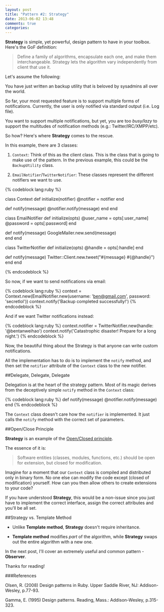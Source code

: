 ```yaml
---
layout: post
title: "Pattern #2: Strategy"
date: 2013-06-02 13:48
comments: true
categories: 
---
```


__Strategy__ is simple, yet powerful, design pattern to have in your toolbox. Here's the GoF definition:

> Define a family of algorithms, encapsulate each one, and make them interchangeable. 
> Strategy lets the algorithm vary independently from client that use it.

Let's assume the following:

You have just written an backup utility that is beloved by sysadmins all over the world.

So far, your most requested feature is to support multiple forms of notifications. Currently, the user is only notified via standard output (i.e. Log file).

You want to support multiple notifications, but yet, you are too _busy/lazy_ to support the multitudes of notification methods (e.g.: Twitter/IRC/XMPP/etc).

So how? Here's where __Strategy__ comes to the rescue.

In this example, there are 3 classes:

1. `Context`: Think of this as the client class. This is the class that is going to make use of the pattern. In the previous example, this could be the `BackupUtility` class.

2. `EmailNotifier`/`TwitterNotifier`: These classes represent the different notifiers we want to use.

{% codeblock lang:ruby %}

class Context
  def initialize(notifier)
    @notifier = notifier
  end

  def notify(message)
    @notifier.notify(message)
  end
end

class EmailNotifier
  def initialize(opts)
    @user_name   = opts[:user_name]
    @password    = opts[:password]
  end

  def notify(message)
    GoogleMailer.new.send(message)  
  end
end

class TwitterNotifier
  def initialize(opts)
    @handle = opts[:handle]
  end

  def notify(message)
    Twitter::Client.new.tweet("#{message} #{@handle}")  
  end
end

{% endcodeblock %}

So now, if we want to send notifications via email:

{% codeblock lang:ruby %}
context = Context.new(EmailNotifier.new(username: 'ben@gmail.com', password: 'secretlol'))
context.notify('Backup completed successfully!')
{% endcodeblock %}

And if we want Twitter notifications instead:

{% codeblock lang:ruby %}
context.notifier = TwitterNotifier.new(handle: '@bentanweihao')
context.notify('Catastrophic disaster! Prepare for a long night.')
{% endcodeblock %}

Now, the beautiful thing about the Strategy is that anyone can write custom notifications. 

All the implementation has to do is to implement the `notify` method, and then set the `notifier` attribute of the `Context` class to the new notifier.

##Delegate, Delegate, Delegate

Delegation is at the heart of the strategy pattern. Most of its magic derives from the deceptively simple `notify` method in the `Context` class:

{% codeblock lang:ruby %}
def notify(message)
	@notifier.notify(message)
end
{% endcodeblock %}

The `Context` class doesn't care how the `notifier` is implemented. It just calls the `notify` method with the correct set of parameters.

##Open/Close Principle

__Strategy__ is an example of the [Open/Closed principle](http://en.wikipedia.org/wiki/Open/closed_principle).

The essence of it is:

> Software entities (classes, modules, functions, etc.) should be open for extension, but closed for modification.

Imagine for a moment that our `Context` class is compiled and distributed only in binary form. No one else can modify the code except (closed of modification) yourself. How can you then allow others to create extensions to your code? 

If you have understood __Strategy__, this would be a non-issue since you just have to implement the correct interface, assign the correct attributes and you'll be all set.

##Strategy vs. Template Method

* Unlike __Template method__, __Strategy__ doesn't require inheritance. 

* __Template method__ modifies _part_ of the algorithm, while __Strategy__ swaps out the entire algorithm with a new one.

In the next post, I'll cover an extremely useful and common pattern - __Observer__.

Thanks for reading!

###References

Olsen, R. (2008) Design patterns in Ruby. Upper Saddle River, NJ: Addison-Wesley, p.77-93.

Gamma, E. (1995) Design patterns. Reading, Mass.: Addison-Wesley, p.315-323.


